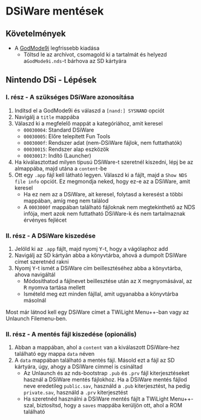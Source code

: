 ---
---

# DSiWare mentések

## Követelmények
- A [GodMode9i](https://github.com/RocketRobz/godmode9i/releases) legfrissebb kiadása
   - Töltsd le az archívot, csomagold ki a tartalmát és helyezd a`GodMode9i.nds`-t bárhova az SD kártyára

## Nintendo DSi - Lépések

### I. rész - A szükséges DSiWare azonosítása
1. Indítsd el a GodMode9i és válaszd a `[nand:] SYSNAND` opciót
1. Navigálj a `title` mappába
1. Válaszd ki a megfelelő mappát a kategóriához, amit keresel
   - `00030004`: Standard DSiWare
   - `00030005`: Előre telepített Fun Tools
   - `0003000f`: Rendszer adat (nem-DSiWare fájlok, nem futtathatók)
   - `00030015`: Rendszer alap eszközök
   - `00030017`: Indító (Launcher)
1. Ha kiválasztottad milyen típusú DSiWare-t szeretnél kiszedni, lépj be az almappába, majd utána a `content`-be
1. Ott egy `.app` fájl kell látható legyen. Válaszd ki a fájlt, majd a `Show NDS file info` opciót. Ez megmondja neked, hogy ez-e az a DSiWare, amit keresel
   - Ha ez nem az a DSiWare, ait keresel, folytasd a keresést a többi mappában, amíg meg nem találod
   - A `0003000f` mappában található fájloknak nem megtekinthető az NDS infója, mert azok nem futtatható DSiWare-k és nem tartalmaznak érvényes fejlécet

### II. rész - A DSiWare kiszedése
1. Jelöld ki az `.app` fájlt, majd nyomj <kbd class="face">Y</kbd>-t, hogy a vágólaphoz add
1. Navigálj az SD kártyán abba a könyvtárba, ahová a dumpolt DSiWare címet szeretnéd rakni
1. Nyomj <kbd class="face">Y</kbd>-t ismét a DSiWare cím beillesztéséhez abba a könyvtárba, ahova navigáltál
   - Módosíthatod a fájlnevet beillesztése után az <kbd class="face">X</kbd> megnyomásával, az <kbd class="R">R</kbd> nyomva tartása mellett
   - Ismételd meg ezt minden fájllal, amit ugyanabba a könyvtárba másolnál

Most már látnod kell egy DSiWare címet a TWiLight Menu++-ban vagy az Unlaunch Filemenu-ben.

### II. rész - A mentés fájl kiszedése (opionális)
1. Abban a mappában, ahol a `content` van a kiválaszott DSiWare-hez található egy mappa `data` néven
1. A `data` mappában található a mentés fájl. Másold ezt a fájl az SD kártyára, úgy, ahogy a DSiWare címmel is csináltad
   - Az Unlaunch és az nds-bootstrap `.pub` és `.prv` fájl kiterjesztéseket használ a DSiWare mentés fájlokhoz. Ha a DSiWare mentés fájlod neve eredetileg `public.sav`, használd a `.pub` kiterjesztést, ha pedig `private.sav`, használd a `.prv` kiterjesztést
   - Ha szeretnéd használni a DSiWare mentés fájlt a TWiLight Menu++-szal, biztosítsd, hogy a `saves` mappába kerüljön ott, ahol a ROM található
